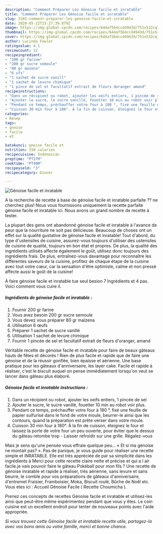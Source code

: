 ```yaml
---
description: "Comment Préparer Les Génoise facile et inratable"
title: "Comment Préparer Les Génoise facile et inratable"
slug: 3102-comment-preparer-les-genoise-facile-et-inratable
date: 2020-05-22T15:27:39.879Z
image: https://img-global.cpcdn.com/recipes/644af5b4ccd4943d/751x532cq70/genoise-facile-et-inratable-photo-principale-de-la-recette.jpg
thumbnail: https://img-global.cpcdn.com/recipes/644af5b4ccd4943d/751x532cq70/genoise-facile-et-inratable-photo-principale-de-la-recette.jpg
cover: https://img-global.cpcdn.com/recipes/644af5b4ccd4943d/751x532cq70/genoise-facile-et-inratable-photo-principale-de-la-recette.jpg
author: Lucinda Fowler
ratingvalue: 4.1
reviewcount: 12
recipeingredient:
- "200 gr farine"
- "200 gr sucre semoule"
- "80 gr mazena"
- "6 ufs"
- "1 sachet de sucre vanill"
- "1 sachet de levure chimique"
- "1 pince de sel et facultatif extrait de fleurs doranger amand"
recipeinstructions:
- "Dans un récipient ou robot, ajouter les oeifs entiers, 1 pincée de sel"
- "Ajouter le sucre, le sucre vanillé, fouetter 10 min au robot voir plus."
- "Pendant ce temps, préchauffer votre four à 180 °, fixé une feuille de papier sulfurisé dans le fond de votre moule, beurrer-le ainsi que les contours, quand la préparation est prête verser dans votre moule."
- "Cuisson 30 min four à 180°. À la fin de cuisson, éteignez le four et laissez la porte de votre four un peu ouverte, pour éviter que le dessus du gâteau retombe trop  Laisser refroidir sur une grille. Régalez-vous"
categories:
- Resep
tags:
- gnoise
- facile
- et

katakunci: gnoise facile et 
nutrition: 158 calories
recipecuisine: Indonesian
preptime: "PT37M"
cooktime: "PT40M"
recipeyield: "3"
recipecategory: Dinner

---
```



![Génoise facile et inratable](https://img-global.cpcdn.com/recipes/644af5b4ccd4943d/751x532cq70/genoise-facile-et-inratable-photo-principale-de-la-recette.jpg)

A la recherche de recette à base de génoise facile et inratable parfaite ?? ne cherchez plus! Nous vous fournissons uniquement la recette parfaite génoise facile et inratable ici. Nous avons un grand nombre de recette à tester.

La plupart des gens ont abandonné génoise facile et inratable à l'avance de peur que la nourriture ne soit pas délicieuse. Beaucoup de choses ont un effet sur la qualité gustative de génoise facile et inratable! Tout d'abord, du type d'ustensiles de cuisine, assurez-vous toujours d'utiliser des ustensiles de cuisine de qualité, toujours en bon état et propres. De plus, la qualité des ingrédients utilisés affecte également le goût, utilisez donc toujours des ingrédients frais. De plus, entraînez-vous davantage pour reconnaître les différentes saveurs de la cuisine, profitez de chaque étape de la cuisine avec tout votre cœur, car la sensation d'être optimiste, calme et non pressé affecte aussi le goût de la cuisine!

<!--inarticleads1-->

À faire génoise facile et inratable tue seul besion 7 Ingrédients et 4 pas. Voici comment vous cuire il.

##### Ingrédients de génoise facile et inratable :

1. Fournir 200 gr farine
1. Vous avez besoin 200 gr sucre semoule
1. Vous devez vous préparer 80 gr maïzena
1. Utilisation 6 œufs
1. Préparer 1 sachet de sucre vanillé
1. Utilisation 1 sachet de levure chimique
1. Fournir 1 pincée de sel et facultatif extrait de fleurs d&#39;oranger, amand


Véritable recette de génoise facile et inratable pour faire de beaux gâteaux hauts de fêtes et décorés ! Rien de plus facile et rapide que de faire une génoise et de la réussir gonflée, bien épaisse et aérienne. Une base pratique pour les gâteaux d&#39;anniversaire, les layer cake. Facile et rapide à réaliser, c&#39;est le biscuit auquel on pense immédiatement lorsqu&#39;on veut se lancer dans gâteau plus élaboré. 

<!--inarticleads2-->

##### Génoise facile et inratable instructions :

1. Dans un récipient ou robot, ajouter les oeifs entiers, 1 pincée de sel
1. Ajouter le sucre, le sucre vanillé, fouetter 10 min au robot voir plus.
1. Pendant ce temps, préchauffer votre four à 180 °, fixé une feuille de papier sulfurisé dans le fond de votre moule, beurrer-le ainsi que les contours, quand la préparation est prête verser dans votre moule.
1. Cuisson 30 min four à 180°. À la fin de cuisson, éteignez le four et laissez la porte de votre four un peu ouverte, pour éviter que le dessus du gâteau retombe trop  - Laisser refroidir sur une grille. Régalez-vous


Mais je sens qu&#39;une pensée vous effraie quelque peu… « Et si ma génoise ne montait pas? ». Pas de panique, je vous guide pour réaliser une recette simple et INRATABLE. Elle est très appréciée de par sa simplicité dans les ingrédients à Merci pour cette recette claire nette et précise et qui a l air facile.je vais pouvoir faire le gâteau Pokéball pour mon fils ? Une recette de génoise inratable et rapide à réaliser, très aérienne, sans levure et sans beurre, le comble pour vos préparations de gâteaux d&#39;anniversaire, d&#39;entremet Fraisier, Framboisier, Moka, Biscuit roulé, Bûche de Noêl etc. Vous etes ici : Accueil Génoise Facile ( Recette Choumicha ). 

<!--inarticleads1-->

<p>
Prenez ces concepts de recettes Génoise facile et inratable et utilisez-les ainsi que peut-être même expérimentez pendant que vous y êtes. Le coin cuisine est un excellent endroit pour tenter de nouveaux points avec l'aide appropriée.
</p>

<p>
<i>Si vous trouvez cette Génoise facile et inratable recette utile, partagez-la avec vos bons amis ou votre famille, merci et bonne chance.</i>
</p>
